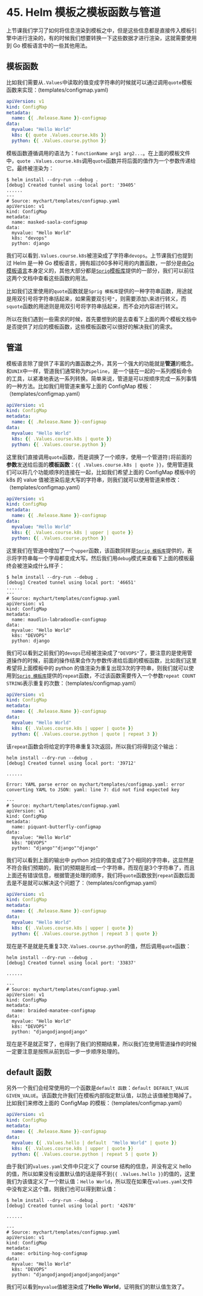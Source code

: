 # 45. Helm 模板之模板函数与管道
上节课我们学习了如何将信息渲染到模板之中，但是这些信息都是直接传入模板引擎中进行渲染的，有的时候我们想要转换一下这些数据才进行渲染，这就需要使用到 Go 模板语言中的一些其他用法。

## 模板函数
比如我们需要从`.Values`中读取的值变成字符串的时候就可以通过调用`quote`模板函数来实现：(templates/configmap.yaml)
```yaml
apiVersion: v1
kind: ConfigMap
metadata:
  name: {{ .Release.Name }}-configmap
data:
  myvalue: "Hello World"
  k8s: {{ quote .Values.course.k8s }}
  python: {{ .Values.course.python }}
```

模板函数遵循调用的语法为：`functionName arg1 arg2...`。在上面的模板文件中，`quote .Values.course.k8s`调用`quote`函数并将后面的值作为一个参数传递给它。最终被渲染为：
```shell
$ helm install --dry-run --debug .
[debug] Created tunnel using local port: '39405'
......
---
# Source: mychart/templates/configmap.yaml
apiVersion: v1
kind: ConfigMap
metadata:
  name: masked-saola-configmap
data:
  myvalue: "Hello World"
  k8s: "devops"
  python: django
```

我们可以看到`.Values.course.k8s`被渲染成了字符串`devops`。上节课我们也提到过 Helm 是一种 Go 模板语言，拥有超过60多种可用的内置函数，一部分是由[Go 模板语言](https://godoc.org/text/template)本身定义的，其他大部分都是[`Sprig`模板库](https://godoc.org/github.com/Masterminds/sprig)提供的一部分，我们可以前往这两个文档中查看这些函数的用法。

比如我们这里使用的`quote`函数就是`Sprig 模板库`提供的一种字符串函数，用途就是用双引号将字符串括起来，如果需要双引号`"`，则需要添加`\`来进行转义，而`squote`函数的用途则是用双引号将字符串括起来，而不会对内容进行转义。

所以在我们遇到一些需求的时候，首先要想到的是去查看下上面的两个模板文档中是否提供了对应的模板函数，这些模板函数可以很好的解决我们的需求。


## 管道
模板语言除了提供了丰富的内置函数之外，其另一个强大的功能就是**管道**的概念。和`UNIX`中一样，管道我们通常称为`Pipeline`，是一个链在一起的一系列模板命令的工具，以紧凑地表达一系列转换。简单来说，管道是可以按顺序完成一系列事情的一种方法。比如我们用管道来重写上面的 ConfigMap 模板：（templates/configmap.yaml）
```yaml
apiVersion: v1
kind: ConfigMap
metadata:
  name: {{ .Release.Name }}-configmap
data:
  myvalue: "Hello World"
  k8s: {{ .Values.course.k8s | quote }}
  python: {{ .Values.course.python }}
```

这里我们直接调用`quote`函数，而是调换了一个顺序，使用一个管道符`|`将前面的**参数**发送给后面的**模板函数**：`{{ .Values.course.k8s | quote }}`，使用管道我们可以将几个功能顺序的连接在一起，比如我们希望上面的 ConfigMap 模板中的 k8s 的 value 值被渲染后是大写的字符串，则我们就可以使用管道来修改：（templates/configmap.yaml）
```yaml
apiVersion: v1
kind: ConfigMap
metadata:
  name: {{ .Release.Name }}-configmap
data:
  myvalue: "Hello World"
  k8s: {{ .Values.course.k8s | upper | quote }}
  python: {{ .Values.course.python }}
```

这里我们在管道中增加了一个`upper`函数，该函数同样是[`Sprig 模板库`](https://godoc.org/github.com/Masterminds/sprig)提供的，表示将字符串每一个字母都变成大写。然后我们用`debug`模式来查看下上面的模板最终会被渲染成什么样子：
```shell
$ helm install --dry-run --debug .
[debug] Created tunnel using local port: '46651'
......
---
# Source: mychart/templates/configmap.yaml
apiVersion: v1
kind: ConfigMap
metadata:
  name: maudlin-labradoodle-configmap
data:
  myvalue: "Hello World"
  k8s: "DEVOPS"
  python: django
```

我们可以看到之前我们的`devops`已经被渲染成了`"DEVOPS"`了，要注意的是使用管道操作的时候，前面的操作结果会作为参数传递给后面的模板函数，比如我们这里希望将上面模板中的 python 的值渲染为重复出现3次的字符串，则我们就可以使用到[`Sprig 模板库`](https://godoc.org/github.com/Masterminds/sprig)提供的`repeat`函数，不过该函数需要传入一个参数`repeat COUNT STRING`表示重复的次数：（templates/configmap.yaml）
```yaml
apiVersion: v1
kind: ConfigMap
metadata:
  name: {{ .Release.Name }}-configmap
data:
  myvalue: "Hello World"
  k8s: {{ .Values.course.k8s | upper | quote }}
  python: {{ .Values.course.python | quote | repeat 3 }}
```

该`repeat`函数会将给定的字符串重复3次返回，所以我们将得到这个输出：
```shell
helm install --dry-run --debug .
[debug] Created tunnel using local port: '39712'

......

Error: YAML parse error on mychart/templates/configmap.yaml: error converting YAML to JSON: yaml: line 7: did not find expected key

---
# Source: mychart/templates/configmap.yaml
apiVersion: v1
kind: ConfigMap
metadata:
  name: piquant-butterfly-configmap
data:
  myvalue: "Hello World"
  k8s: "DEVOPS"
  python: "django""django""django"
```

我们可以看到上面的输出中 python 对应的值变成了3个相同的字符串，这显然是不符合我们预期的，我们的预期是形成一个字符串，而现在是3个字符串了，而且上面还有错误信息，根据管道处理的顺序，我们将`quote`函数放到`repeat`函数后面去是不是就可以解决这个问题了：（templates/configmap.yaml）
```yaml
apiVersion: v1
kind: ConfigMap
metadata:
  name: {{ .Release.Name }}-configmap
data:
  myvalue: "Hello World"
  k8s: {{ .Values.course.k8s | upper | quote }}
  python: {{ .Values.course.python | repeat 3 | quote }}
```

现在是不是就是先重复3次`.Values.course.python`的值，然后调用`quote`函数：
```shell
helm install --dry-run --debug .
[debug] Created tunnel using local port: '33837'

......

---
# Source: mychart/templates/configmap.yaml
apiVersion: v1
kind: ConfigMap
metadata:
  name: braided-manatee-configmap
data:
  myvalue: "Hello World"
  k8s: "DEVOPS"
  python: "djangodjangodjango"
```

现在是不是就正常了，也得到了我们的预期结果，所以我们在使用管道操作的时候一定要注意是按照从前到后一步一步顺序处理的。

## default 函数
另外一个我们会经常使用的一个函数是`default 函数`：`default DEFAULT_VALUE GIVEN_VALUE`。该函数允许我们在模板内部指定默认值，以防止该值被忽略掉了。比如我们来修改上面的 ConfigMap 的模板：（templates/configmap.yaml）
```yaml
apiVersion: v1
kind: ConfigMap
metadata:
  name: {{ .Release.Name }}-configmap
data:
  myvalue: {{ .Values.hello | default  "Hello World" | quote }}
  k8s: {{ .Values.course.k8s | upper | quote }}
  python: {{ .Values.course.python | repeat 5 | quote }}
```

由于我们的`values.yaml`文件中只定义了 course 结构的信息，并没有定义 hello 的值，所以如果没有设置默认值的话是得不到`{{ .Values.hello }}`的值的，这里我们为该值定义了一个默认值：`Hello World`，所以现在如果在`values.yaml`文件中没有定义这个值，则我们也可以得到默认值：
```shell
$ helm install --dry-run --debug .
[debug] Created tunnel using local port: '42670'

......

---
# Source: mychart/templates/configmap.yaml
apiVersion: v1
kind: ConfigMap
metadata:
  name: orbiting-hog-configmap
data:
  myvalue: "Hello World"
  k8s: "DEVOPS"
  python: "djangodjangodjangodjangodjango"
```

我们可以看到`myvalue`值被渲染成了**Hello World**，证明我们的默认值生效了。

